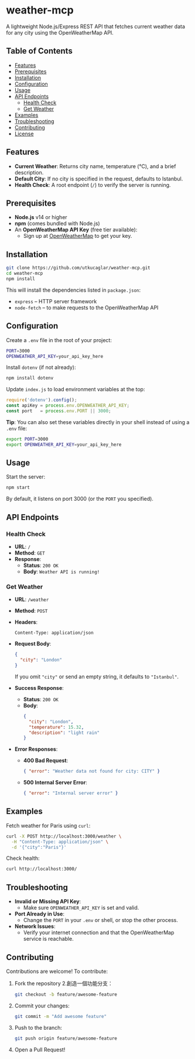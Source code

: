 # weather-mcp

A lightweight Node.js/Express REST API that fetches current weather data for any city using the OpenWeatherMap API.

## Table of Contents
- [Features](#features)
- [Prerequisites](#prerequisites)
- [Installation](#installation)
- [Configuration](#configuration)
- [Usage](#usage)
- [API Endpoints](#api-endpoints)
  - [Health Check](#health-check)
  - [Get Weather](#get-weather)
- [Examples](#examples)
- [Troubleshooting](#troubleshooting)
- [Contributing](#contributing)
- [License](#license)

## Features
- **Current Weather**: Returns city name, temperature (°C), and a brief description.
- **Default City**: If no city is specified in the request, defaults to Istanbul.
- **Health Check**: A root endpoint (`/`) to verify the server is running.

## Prerequisites
- **Node.js** v14 or higher
- **npm** (comes bundled with Node.js)
- An **OpenWeatherMap API Key** (free tier available):
  - Sign up at [OpenWeatherMap](https://openweathermap.org/) to get your key.

## Installation
```bash
git clone https://github.com/utkucaglar/weather-mcp.git
cd weather-mcp
npm install
```
This will install the dependencies listed in `package.json`:
- `express` – HTTP server framework
- `node-fetch` – to make requests to the OpenWeatherMap API

## Configuration
Create a `.env` file in the root of your project:
```bash
PORT=3000
OPENWEATHER_API_KEY=your_api_key_here
```
Install `dotenv` (if not already):
```bash
npm install dotenv
```
Update `index.js` to load environment variables at the top:
```javascript
require('dotenv').config();
const apiKey = process.env.OPENWEATHER_API_KEY;
const port   = process.env.PORT || 3000;
```
**Tip**: You can also set these variables directly in your shell instead of using a `.env` file:
```bash
export PORT=3000
export OPENWEATHER_API_KEY=your_api_key_here
```

## Usage
Start the server:
```bash
npm start
```
By default, it listens on port 3000 (or the `PORT` you specified).

## API Endpoints

### Health Check
- **URL**: `/`
- **Method**: `GET`
- **Response**:
  - **Status**: `200 OK`
  - **Body**: `Weather API is running!`

### Get Weather
- **URL**: `/weather`
- **Method**: `POST`
- **Headers**:
  ```plaintext
  Content-Type: application/json
  ```
- **Request Body**:
  ```json
  {
    "city": "London"
  }
  ```
  If you omit `"city"` or send an empty string, it defaults to `"Istanbul"`.

- **Success Response**:
  - **Status**: `200 OK`
  - **Body**:
    ```json
    {
      "city": "London",
      "temperature": 15.32,
      "description": "light rain"
    }
    ```

- **Error Responses**:
  - **400 Bad Request**:
    ```json
    { "error": "Weather data not found for city: CITY" }
    ```
  - **500 Internal Server Error**:
    ```json
    { "error": "Internal server error" }
    ```

## Examples
Fetch weather for Paris using `curl`:
```bash
curl -X POST http://localhost:3000/weather \
  -H "Content-Type: application/json" \
  -d '{"city":"Paris"}'
```
Check health:
```bash
curl http://localhost:3000/
```

## Troubleshooting
- **Invalid or Missing API Key**:
  - Make sure `OPENWEATHER_API_KEY` is set and valid.
- **Port Already in Use**:
  - Change the `PORT` in your `.env` or shell, or stop the other process.
- **Network Issues**:
  - Verify your internet connection and that the OpenWeatherMap service is reachable.

## Contributing
Contributions are welcome! To contribute:
1. Fork the repository
2.創造一個功能分支：
   ```bash
   git checkout -b feature/awesome-feature
   ```
3. Commit your changes:
   ```bash
   git commit -m "Add awesome feature"
   ```
4. Push to the branch:
   ```bash
   git push origin feature/awesome-feature
   ```
5. Open a Pull Request!

